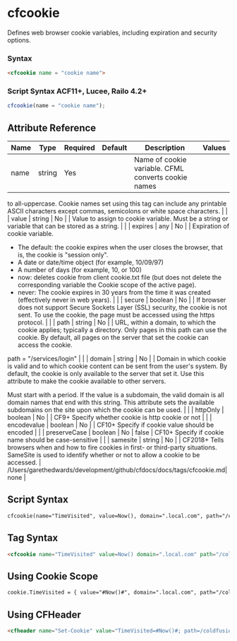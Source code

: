 # cfcookie

Defines web browser cookie variables, including expiration and
 security options.

### Syntax

```html
<cfcookie name = "cookie name">
```

### Script Syntax ACF11+, Lucee, Railo 4.2+

```javascript
cfcookie(name = "cookie name");
```

## Attribute Reference

| Name | Type | Required | Default | Description | Values |
| --- | --- | --- | --- | --- | --- |
| name | string | Yes |  | Name of cookie variable. CFML converts cookie names
 to all-uppercase. Cookie names set using this tag can
 include any printable ASCII characters except commas,
 semicolons or white space characters. |  |
| value | string | No |  | Value to assign to cookie variable. Must be a string or
 variable that can be stored as a string. |  |
| expires | any | No |  | Expiration of cookie variable.

 * The default: the cookie expires when the user closes the
 browser, that is, the cookie is "session only".
 * A date or date/time object (for example, 10/09/97)
 * A number of days (for example, 10, or 100)
 * now: deletes cookie from client cookie.txt file
 (but does not delete the corresponding variable the
 Cookie scope of the active page).
 * never: The cookie expires in 30 years from the time it
 was created (effectively never in web years). |  |
| secure | boolean | No |  | If browser does not support Secure Sockets Layer (SSL)
 security, the cookie is not sent. To use the cookie, the
 page must be accessed using the https protocol. |  |
| path | string | No |  | URL, within a domain, to which the cookie applies;
 typically a directory. Only pages in this path can use the
 cookie. By default, all pages on the server that set the
 cookie can access the cookie.

 path = "/services/login" |  |
| domain | string | No |  | Domain in which cookie is valid and to which cookie content
 can be sent from the user's system. By default, the cookie
 is only available to the server that set it. Use this
 attribute to make the cookie available to other servers.

 Must start with a period. If the value is a subdomain, the
 valid domain is all domain names that end with this string.
 This attribute sets the available subdomains on the site
 upon which the cookie can be used. |  |
| httpOnly | boolean | No |  | CF9+ Specify whether cookie is http cookie or not |  |
| encodevalue | boolean | No |  | CF10+ Specify if cookie value should be encoded |  |
| preserveCase | boolean | No | false | CF10+ Specify if cookie name should be case-sensitive |  |
| samesite | string | No |  | CF2018+ Tells browsers when and how to fire cookies in first-
 or third-party situations. SameSite is used to
 identify whether or not to allow a cookie to be
 accessed. | /Users/garethedwards/development/github/cfdocs/docs/tags/cfcookie.md|none |

## Script Syntax

```html
cfcookie(name="TimeVisited", value=Now(), domain=".local.com", path="/coldfusion" expires=30, httponly="yes", encodevalue="yes" )
```

## Tag Syntax

```html
<cfcookie name="TimeVisited" value=Now() domain=".local.com" path="/coldfusion" expires=30 httponly="yes" encodevalue="yes" />
```

## Using Cookie Scope

```html
cookie.TimeVisited = { value="#Now()#", domain=".local.com", path="/coldfusion", expires=30, httponly="yes", encodevalue="yes" };
```

## Using CFHeader

```html
<cfheader name="Set-Cookie" value="TimeVisited=#Now()#; path=/coldfusion; domain=.local.com; expires=30; HttpOnly;"/>
```
